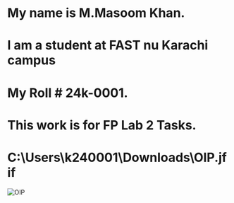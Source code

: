 # My name is M.Masoom Khan. <br/>
# I am a student at FAST nu Karachi campus  <br/>
# My Roll # 24k-0001.  <br/>
# This work is for FP Lab 2 Tasks.  <br/>
# C:\Users\k240001\Downloads\OIP.jfif
![OIP](https://github.com/user-attachments/assets/ddf67c32-f518-422f-b65f-7c1af3d22024)
